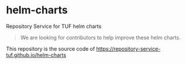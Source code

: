 # helm-charts

Repository Service for TUF helm charts

> We are looking for contributors to help improve these helm charts.

This repository is the source code of https://repository-service-tuf.github.io/helm-charts
